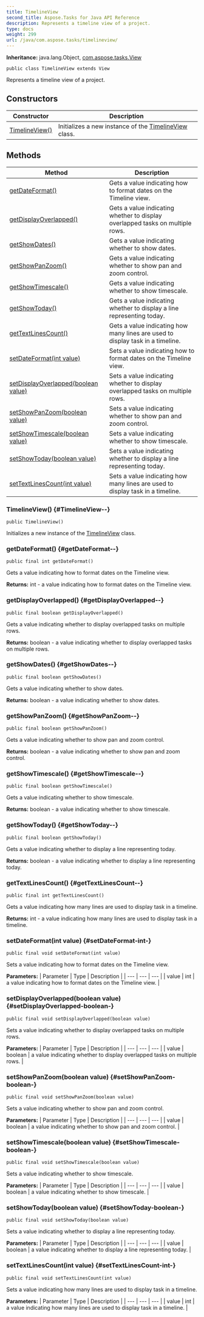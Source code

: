 ```yaml
---
title: TimelineView
second_title: Aspose.Tasks for Java API Reference
description: Represents a timeline view of a project.
type: docs
weight: 299
url: /java/com.aspose.tasks/timelineview/
---
```


**Inheritance:**
java.lang.Object, [com.aspose.tasks.View](../../com.aspose.tasks/view)
```
public class TimelineView extends View
```

Represents a timeline view of a project.
## Constructors

| Constructor | Description |
| --- | --- |
| [TimelineView()](#TimelineView--) | Initializes a new instance of the [TimelineView](../../com.aspose.tasks/timelineview) class. |
## Methods

| Method | Description |
| --- | --- |
| [getDateFormat()](#getDateFormat--) | Gets a value indicating how to format dates on the Timeline view. |
| [getDisplayOverlapped()](#getDisplayOverlapped--) | Gets a value indicating whether to display overlapped tasks on multiple rows. |
| [getShowDates()](#getShowDates--) | Gets a value indicating whether to show dates. |
| [getShowPanZoom()](#getShowPanZoom--) | Gets a value indicating whether to show pan and zoom control. |
| [getShowTimescale()](#getShowTimescale--) | Gets a value indicating whether to show timescale. |
| [getShowToday()](#getShowToday--) | Gets a value indicating whether to display a line representing today. |
| [getTextLinesCount()](#getTextLinesCount--) | Gets a value indicating how many lines are used to display task in a timeline. |
| [setDateFormat(int value)](#setDateFormat-int-) | Sets a value indicating how to format dates on the Timeline view. |
| [setDisplayOverlapped(boolean value)](#setDisplayOverlapped-boolean-) | Sets a value indicating whether to display overlapped tasks on multiple rows. |
| [setShowPanZoom(boolean value)](#setShowPanZoom-boolean-) | Sets a value indicating whether to show pan and zoom control. |
| [setShowTimescale(boolean value)](#setShowTimescale-boolean-) | Sets a value indicating whether to show timescale. |
| [setShowToday(boolean value)](#setShowToday-boolean-) | Sets a value indicating whether to display a line representing today. |
| [setTextLinesCount(int value)](#setTextLinesCount-int-) | Sets a value indicating how many lines are used to display task in a timeline. |
### TimelineView() {#TimelineView--}
```
public TimelineView()
```


Initializes a new instance of the [TimelineView](../../com.aspose.tasks/timelineview) class.

### getDateFormat() {#getDateFormat--}
```
public final int getDateFormat()
```


Gets a value indicating how to format dates on the Timeline view.

**Returns:**
int - a value indicating how to format dates on the Timeline view.
### getDisplayOverlapped() {#getDisplayOverlapped--}
```
public final boolean getDisplayOverlapped()
```


Gets a value indicating whether to display overlapped tasks on multiple rows.

**Returns:**
boolean - a value indicating whether to display overlapped tasks on multiple rows.
### getShowDates() {#getShowDates--}
```
public final boolean getShowDates()
```


Gets a value indicating whether to show dates.

**Returns:**
boolean - a value indicating whether to show dates.
### getShowPanZoom() {#getShowPanZoom--}
```
public final boolean getShowPanZoom()
```


Gets a value indicating whether to show pan and zoom control.

**Returns:**
boolean - a value indicating whether to show pan and zoom control.
### getShowTimescale() {#getShowTimescale--}
```
public final boolean getShowTimescale()
```


Gets a value indicating whether to show timescale.

**Returns:**
boolean - a value indicating whether to show timescale.
### getShowToday() {#getShowToday--}
```
public final boolean getShowToday()
```


Gets a value indicating whether to display a line representing today.

**Returns:**
boolean - a value indicating whether to display a line representing today.
### getTextLinesCount() {#getTextLinesCount--}
```
public final int getTextLinesCount()
```


Gets a value indicating how many lines are used to display task in a timeline.

**Returns:**
int - a value indicating how many lines are used to display task in a timeline.
### setDateFormat(int value) {#setDateFormat-int-}
```
public final void setDateFormat(int value)
```


Sets a value indicating how to format dates on the Timeline view.

**Parameters:**
| Parameter | Type | Description |
| --- | --- | --- |
| value | int | a value indicating how to format dates on the Timeline view. |

### setDisplayOverlapped(boolean value) {#setDisplayOverlapped-boolean-}
```
public final void setDisplayOverlapped(boolean value)
```


Sets a value indicating whether to display overlapped tasks on multiple rows.

**Parameters:**
| Parameter | Type | Description |
| --- | --- | --- |
| value | boolean | a value indicating whether to display overlapped tasks on multiple rows. |

### setShowPanZoom(boolean value) {#setShowPanZoom-boolean-}
```
public final void setShowPanZoom(boolean value)
```


Sets a value indicating whether to show pan and zoom control.

**Parameters:**
| Parameter | Type | Description |
| --- | --- | --- |
| value | boolean | a value indicating whether to show pan and zoom control. |

### setShowTimescale(boolean value) {#setShowTimescale-boolean-}
```
public final void setShowTimescale(boolean value)
```


Sets a value indicating whether to show timescale.

**Parameters:**
| Parameter | Type | Description |
| --- | --- | --- |
| value | boolean | a value indicating whether to show timescale. |

### setShowToday(boolean value) {#setShowToday-boolean-}
```
public final void setShowToday(boolean value)
```


Sets a value indicating whether to display a line representing today.

**Parameters:**
| Parameter | Type | Description |
| --- | --- | --- |
| value | boolean | a value indicating whether to display a line representing today. |

### setTextLinesCount(int value) {#setTextLinesCount-int-}
```
public final void setTextLinesCount(int value)
```


Sets a value indicating how many lines are used to display task in a timeline.

**Parameters:**
| Parameter | Type | Description |
| --- | --- | --- |
| value | int | a value indicating how many lines are used to display task in a timeline. |

